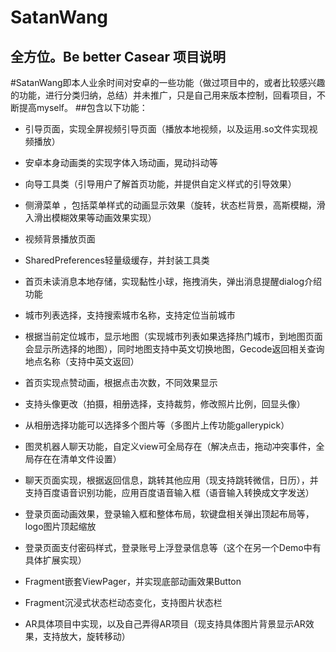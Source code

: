 # SatanWang
全方位。Be  better Casear
项目说明
-------
#SatanWang即本人业余时间对安卓的一些功能（做过项目中的，或者比较感兴趣的功能，进行分类归纳，总结）并未推广，只是自己用来版本控制，回看项目，不断提高myself。
##包含以下功能：

 
  * 引导页面，实现全屏视频引导页面（播放本地视频，以及运用.so文件实现视频播放）

  * 安卓本身动画类的实现字体入场动画，晃动抖动等

  * 向导工具类（引导用户了解首页功能，并提供自定义样式的引导效果）
 
  * 侧滑菜单 ，包括菜单样式的动画显示效果（旋转，状态栏背景，高斯模糊，滑入滑出模糊效果等动画效果实现）
  
  * 视频背景播放页面
  
  * SharedPreferences轻量级缓存，并封装工具类
  
  * 首页未读消息本地存储，实现黏性小球，拖拽消失，弹出消息提醒dialog介绍功能
  
  * 城市列表选择，支持搜索城市名称，支持定位当前城市
  
  * 根据当前定位城市，显示地图（实现城市列表如果选择热门城市，到地图页面会显示所选择的地图），同时地图支持中英文切换地图，Gecode返回相关查询地点名称（支持中英文返回）
  
  * 首页实现点赞动画，根据点击次数，不同效果显示
  
  * 支持头像更改（拍摄，相册选择，支持裁剪，修改照片比例，回显头像）
  
  * 从相册选择功能可以选择多个图片等（多图片上传功能gallerypick）
  
  * 图灵机器人聊天功能，自定义view可全局存在（解决点击，拖动冲突事件，全局存在在清单文件设置）
  
  * 聊天页面实现，根据返回信息，跳转其他应用（现支持跳转微信，日历），并支持百度语音识别功能，应用百度语音输入框（语音输入转换成文字发送）
  
  * 登录页面动画效果，登录输入框和整体布局，软键盘相关弹出顶起布局等，logo图片顶起缩放
  
  * 登录页面支付密码样式，登录账号上浮登录信息等（这个在另一个Demo中有具体扩展实现）
  
  * Fragment嵌套ViewPager，并实现底部动画效果Button
  
  * Fragment沉浸式状态栏动态变化，支持图片状态栏
  
  * AR具体项目中实现，以及自己弄得AR项目（现支持具体图片背景显示AR效果，支持放大，旋转移动）
  
